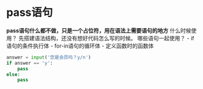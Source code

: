 # pass语句
 **pass语句什么都不做，只是一个占位符，用在语法上需要语句的地方**
 什么时候使用？
 先搭建语法结构，还没有想好代码怎么写的时候。
 哪些语句一起使用？
	- if语句的条件执行体
	- for-in语句的循环体
	- 定义函数时的函数体

```Python
answer = input('您是会员吗？y/n')
if answer == 'y':
    pass
else:
    pass
```
